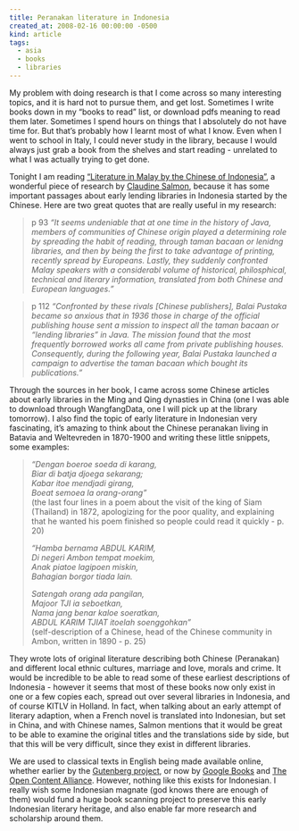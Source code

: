 ```yaml
---
title: Peranakan literature in Indonesia
created_at: 2008-02-16 00:00:00 -0500
kind: article
tags:
  - asia
  - books
  - libraries
---
```


My problem with doing research is that I come across so many interesting
topics, and it is hard not to pursue them, and get lost. Sometimes I
write books down in my “books to read” list, or download pdfs meaning to
read them later. Sometimes I spend hours on things that I absolutely do
not have time for. But that’s probably how I learnt most of what I know.
Even when I went to school in Italy, I could never study in the library,
because I would always just grab a book from the shelves and start
reading - unrelated to what I was actually trying to get done.

Tonight I am reading [“Literature in Malay by the Chinese of
Indonesia”](http://worldcat.org/oclc/7875678&referer=brief_results), a
wonderful piece of research by [Claudine
Salmon](http://www.budpar.go.id/page.php?ic=611&id=3229), because it has
some important passages about early lending libraries in Indonesia
started by the Chinese. Here are two great quotes that are really useful
in my research:

> p 93 *“It seems undeniable that at one time in the history of Java,
> members of communities of Chinese origin played a determining role by
> spreading the habit of reading, through taman bacaan or lenidng
> libraries, and then by being the first to take advantage of printing,
> recently spread by Europeans. Lastly, they suddenly confronted Malay
> speakers with a considerabl volume of historical, philosphical,
> technical and literary information, translated from both Chinese and
> European languages.”*

> p 112 *“Confronted by these rivals [Chinese publishers], Balai Pustaka
> became so anxious that in 1936 those in charge of the official
> publishing house sent a mission to inspect all the taman bacaan or
> “lending libraries” in Java. The mission found that the most
> frequently borrowed works all came from private publishing houses.
> Consequently, during the following year, Balai Pustaka launched a
> campaign to advertise the taman bacaan which bought its
> publications.”*

Through the sources in her book, I came across some Chinese articles
about early libraries in the Ming and Qing dynasties in China (one I was
able to download through WangfangData, one I will pick up at the library
tomorrow). I also find the topic of early literature in Indonesian very
fascinating, it’s amazing to think about the Chinese peranakan living in
Batavia and Weltevreden in 1870-1900 and writing these little snippets,
some examples:

> *“Dengan boeroe soeda di karang,\
>  Biar di batja djoega sekarang;\
>  Kabar itoe mendjadi girang,\
>  Boeat semoea la orang-orang”*\
>  (the last four lines in a poem about the visit of the king of Siam
> (Thailand) in 1872, apologizing for the poor quality, and explaining
> that he wanted his poem finished so people could read it quickly - p.
> 20)
>
> *“Hamba bernama ABDUL KARIM,\
>  Di negeri Ambon tempat moekim,\
>  Anak piatoe lagipoen miskin,\
>  Bahagian borgor tiada lain.*
>
> *Satengah orang ada pangilan,\
>  Majoor TJI ia seboetkan,\
>  Nama jang benar kaloe soeratkan,\
>  ABDUL KARIM TJIAT itoelah soenggohkan”*\
>  (self-description of a Chinese, head of the Chinese community in
> Ambon, written in 1890 - p. 25)

They wrote lots of original literature describing both Chinese
(Peranakan) and different local ethnic cultures, marriage and love,
morals and crime. It would be incredible to be able to read some of
these earliest descriptions of Indonesia - however it seems that most of
these books now only exist in one or a few copies each, spread out over
several libraries in Indonesia, and of course KITLV in Holland. In fact,
when talking about an early attempt of literary adaption, when a French
novel is translated into Indonesian, but set in China, and with Chinese
names, Salmon mentions that it would be great to be able to examine the
original titles and the translations side by side, but that this will be
very difficult, since they exist in different libraries.

We are used to classical texts in English being made available online,
whether earlier by the [Gutenberg project](http://gutenberg.org), or now
by [Google Books](http://books.google.com) and [The Open Content
Alliance](http://www.opencontentalliance.org/). However, nothing like
this exists for Indonesian. I really wish some Indonesian magnate (god
knows there are enough of them) would fund a huge book scanning project
to preserve this early Indonesian literary heritage, and also enable far
more research and scholarship around them.
